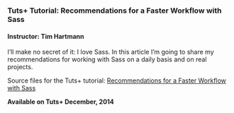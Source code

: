 ### Tuts+ Tutorial: Recommendations for a Faster Workflow with Sass
#### Instructor: Tim Hartmann

I’ll make no secret of it: I love Sass. In this article I’m going to share my recommendations for working with Sass on a daily basis and on real projects.

Source files for the Tuts+ tutorial: [Recommendations for a Faster Workflow with Sass](http://webdesign.tutsplus.com/articles/recommendations-for-a-faster-workflow-with-sass--cms-21616)

**Available on Tuts+ December, 2014**
